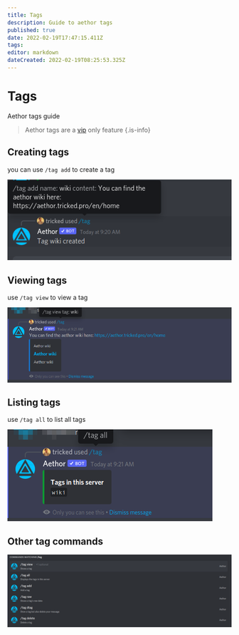 ```yaml
---
title: Tags
description: Guide to aethor tags
published: true
date: 2022-02-19T17:47:15.411Z
tags: 
editor: markdown
dateCreated: 2022-02-19T08:25:53.325Z
---
```


# Tags
Aethor tags guide

> Aethor tags are a [vip](./vip) only feature
{.is-info}

## Creating tags

you can use `/tag add` to create a tag

![add](/assets/tag-add.png)

## Viewing tags

use `/tag view` to view a tag

![view](/tag-view.png)

## Listing tags

use `/tag all` to list all tags

![all](/assets/tag-all.png)

## Other tag commands

![tag](/assets/tag.png)